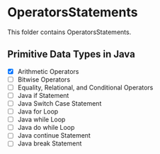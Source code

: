 # OperatorsStatements

This folder contains OperatorsStatements.


## Primitive Data Types in Java

- [x] Arithmetic Operators
- [ ] Bitwise Operators
- [ ] Equality, Relational, and Conditional Operators
- [ ] Java if Statement
- [ ] Java Switch Case Statement
- [ ] Java for Loop
- [ ] Java while Loop
- [ ] Java do while Loop
- [ ] Java continue Statement
- [ ] Java break Statement